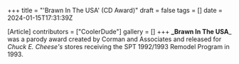 +++
title = "'Brawn In The USA' (CD Award)"
draft = false
tags = []
date = 2024-01-15T17:31:39Z

[Article]
contributors = ["CoolerDude"]
gallery = []
+++
**_Brawn In The USA**_ was a parody award created by Corman and Associates and released for _Chuck E. Cheese's_ stores receiving the SPT 1992/1993 Remodel Program in 1993.